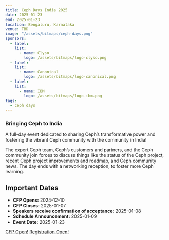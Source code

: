 ```yaml
---
title: Ceph Days India 2025
date: 2025-01-23
end: 2025-01-23
location: Bengaluru, Karnataka
venue: TBD
image: "/assets/bitmaps/ceph-days.png"
sponsors:
  - label:
    list:
      - name: Clyso
        logo: /assets/bitmaps/logo-clyso.png
  - label:
    list:
      - name: Canonical
        logo: /assets/bitmaps/logo-canonical.png
  - label:
    list:
      - name: IBM
        logo: /assets/bitmaps/logo-ibm.png
tags:
  - ceph days
---
```


### Bringing Ceph to India

A full-day event dedicated to sharing Ceph’s transformative power and fostering
the vibrant Ceph community with the community in India!

The expert Ceph team, Ceph’s customers and partners, and the Ceph community
join forces to discuss things like the status of the Ceph project, recent Ceph
project improvements and roadmap, and Ceph community news. The day ends with
a networking reception, to foster more Ceph learning.

## Important Dates

- **CFP Opens:** 2024-12-10
- **CFP Closes:** 2025-01-07
- **Speakers receive confirmation of acceptance:** 2025-01-08
- **Schedule Announcement:** 2025-01-09
- **Event Date:** 2025-01-23

<a class="button" href="https://forms.gle/dN6JLPFbfC873oNFA">CFP Open!</a>
<a class="button" href="https://konfhub.com/ceph-days-india-2025">Registration Open!</a>

<br />
